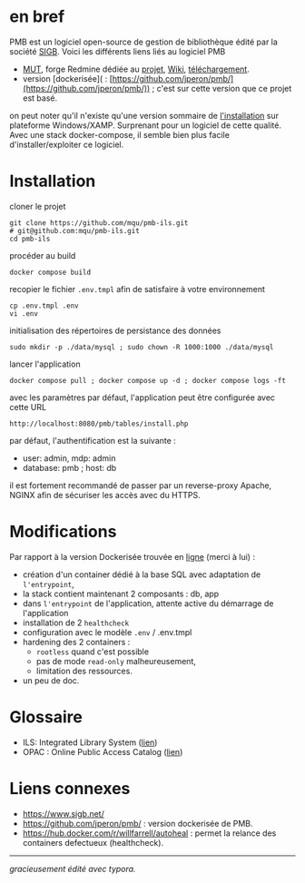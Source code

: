 # en bref

PMB est un logiciel open-source de gestion de bibliothèque édité par la société [SIGB](https://www.sigb.net/). Voici les différents liens liés au logiciel PMB

- [MUT](https://doc.sigb.net/pmb73/co/guide_complet_web_v73.html), forge Redmine dédiée au [projet](https://forge.sigb.net/projects/pmb),  [Wiki](https://forge.sigb.net/projects/pmb/wiki/Documentations_g%C3%A9n%C3%A9rales_sur_PMB), [téléchargement](https://forge.sigb.net/projects/pmb/files).
- version [dockerisée]( : [https://github.com/jperon/pmb/](https://github.com/jperon/pmb/)) ; c'est sur cette version que ce projet est basé.

on peut noter qu'il n'existe qu'une version sommaire de [l'installation](https://doc.sigb.net/doc_install_xampp/co/install_xampp_web.html) sur plateforme Windows/XAMP. Surprenant pour un logiciel de cette qualité. Avec une stack docker-compose, il semble bien plus facile d'installer/exploiter ce logiciel.

# Installation

cloner le projet

```
git clone https://github.com/mqu/pmb-ils.git
# git@github.com:mqu/pmb-ils.git
cd pmb-ils
```

procéder au build

```
docker compose build
```

recopier le fichier `.env.tmpl` afin de satisfaire à votre environnement

```
cp .env.tmpl .env
vi .env
```

initialisation des répertoires de persistance des données

```
sudo mkdir -p ./data/mysql ; sudo chown -R 1000:1000 ./data/mysql
```

lancer l'application

```
docker compose pull ; docker compose up -d ; docker compose logs -ft
```

avec les paramètres par défaut, l'application peut être configurée avec cette URL

```
http://localhost:8080/pmb/tables/install.php
```

par défaut, l'authentification est la suivante : 

- user: admin, mdp: admin
- database: pmb ; host: db

il est fortement recommandé de passer par un reverse-proxy Apache, NGINX afin de sécuriser les accès avec du HTTPS.

# Modifications

Par rapport à la version Dockerisée trouvée en [ligne](https://github.com/jperon/pmb/) (merci à lui) :

- création d'un container dédié à la base SQL avec adaptation de `l'entrypoint`,
- la stack contient maintenant 2 composants : db, app
- dans `l'entrypoint` de l'application, attente active du démarrage de l'application
- installation de 2 `healthcheck`
- configuration avec le modèle `.env` / .env.tmpl
- hardening des 2 containers :
  - `rootless` quand c'est possible
  - pas de mode `read-only` malheureusement,
  - limitation des ressources.
- un peu de doc.

# Glossaire

- ILS: Integrated Library System ([lien](https://en.wikipedia.org/wiki/Integrated_library_system))
- OPAC : Online Public Access Catalog ([lien](https://fr.wikipedia.org/wiki/Online_public_access_catalog))

# Liens connexes

- https://www.sigb.net/
- https://github.com/jperon/pmb/ : version dockerisée de PMB.
- https://hub.docker.com/r/willfarrell/autoheal : permet la relance des containers defectueux (healthcheck).

------

*gracieusement édité avec typora.*
